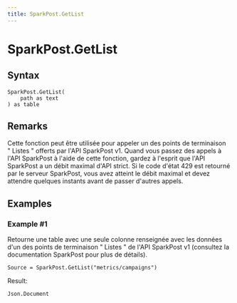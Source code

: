 ```yaml
---
title: SparkPost.GetList
---
```


# SparkPost.GetList



## Syntax

```powerquery
SparkPost.GetList(
    path as text
) as table
```


## Remarks

Cette fonction peut être utilisée pour appeler un des points de terminaison " Listes " offerts par l'API SparkPost v1. Quand vous passez des appels à l'API SparkPost à l'aide de cette fonction, gardez à l'esprit que l'API SparkPost a un débit maximal d'API strict. Si le code d'état 429 est retourné par le serveur SparkPost, vous avez atteint le débit maximal et devez attendre quelques instants avant de passer d'autres appels.


## Examples

### Example #1 
Retourne une table avec une seule colonne renseignée avec les données d&#39;un des points de terminaison &#34; Listes &#34; de l&#39;API SparkPost v1 (consultez la documentation SparkPost pour plus de détails).
```powerquery
Source = SparkPost.GetList("metrics/campaigns")
```

Result: 
```powerquery
Json.Document
```



